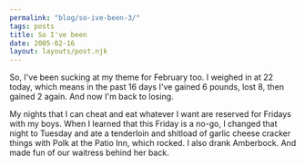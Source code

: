 ```yaml
---
permalink: "blog/so-ive-been-3/"
tags: posts
title: So I've been
date: 2005-02-16
layout: layouts/post.njk
---
```


So, I've been sucking at my theme for February too. I weighed in at 22 today, which means in the past 16 days I've gained 6 pounds, lost 8, then gained 2 again. And now I'm back to losing.

My nights that I can cheat and eat whatever I want are reserved for Fridays with my boys. When I learned that this Friday is a no-go, I changed that night to Tuesday and ate a tenderloin and shitload of garlic cheese cracker things with Polk at the Patio Inn, which rocked. I also drank Amberbock. And made fun of our waitress behind her back.